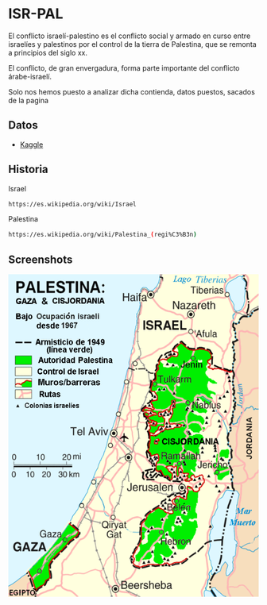 # ISR-PAL

El conflicto israelí-palestino es el conflicto social y armado en curso entre israelíes y palestinos por el control de la tierra de Palestina, que se remonta a principios del siglo xx.

El conflicto, de gran envergadura, forma parte importante del conflicto árabe-israelí.

Solo nos hemos puesto a analizar dicha contienda, datos puestos, sacados de la pagina


## Datos
* [Kaggle]([https://www.ruby-lang.org/es/](https://www.kaggle.com/datasets/willianoliveiragibin/fatalities-in-the-israeli-palestinian)https://www.kaggle.com/datasets/willianoliveiragibin/fatalities-in-the-israeli-palestinian)

## Historia
Israel
```bash
https://es.wikipedia.org/wiki/Israel
```

Palestina
```bash
https://es.wikipedia.org/wiki/Palestina_(regi%C3%B3n)
```

## Screenshots
 <img src="Images/Mapa.gif" width="800" height="650">
